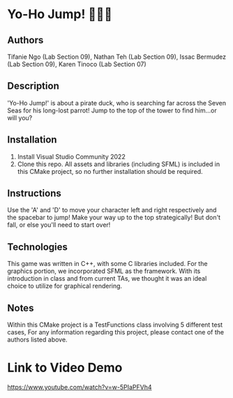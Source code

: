 # Yo-Ho Jump! 🏴‍☠️🦜

## Authors
Tifanie Ngo (Lab Section 09), Nathan Teh (Lab Section 09), Issac Bermudez (Lab Section 09), Karen Tinoco (Lab Section 07) 

## Description
'Yo-Ho Jump!' is about a pirate duck, who is searching far across the Seven Seas for his long-lost parrot! Jump to the top of the tower to find him...or will you?

## Installation
1. Install Visual Studio Community 2022
2. Clone this repo.
All assets and libraries (including SFML) is included in this CMake project, so no further installation should be required.

## Instructions
Use the 'A' and 'D' to move your character left and right respectively and the spacebar to jump! Make your way up to the top strategically! But don't fall, or else you'll need to start over!

## Technologies
This game was written in C++, with some C libraries included. For the graphics portion, we incorporated SFML as the framework. With its introduction in class and from current TAs, we thought it was an ideal choice to utilize for graphical rendering.

## Notes
Within this CMake project is a TestFunctions class involving 5 different test cases, For any information regarding this project, please contact one of the authors listed above.

# Link to Video Demo
https://www.youtube.com/watch?v=w-5PIaPFVh4
